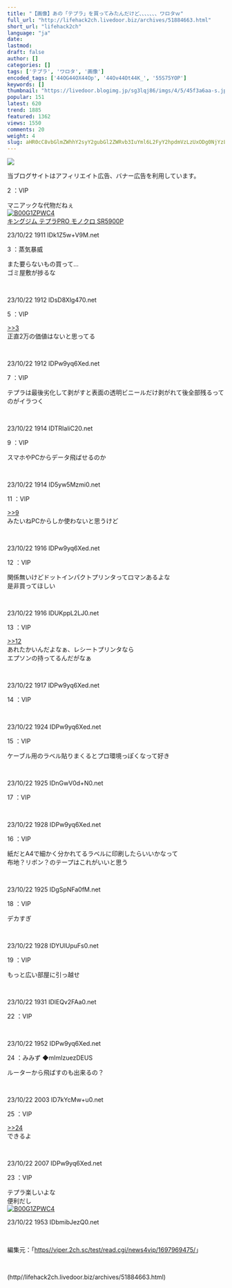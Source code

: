 ```yaml
---
title: "【画像】あの「テプラ」を買ってみたんだけど、、、、、、、ワロタｗ"
full_url: "http://lifehack2ch.livedoor.biz/archives/51884663.html"
short_url: "lifehack2ch"
language: "ja"
date: 
lastmod: 
draft: false
author: []
categories: []
tags: ['テプラ', 'ワロタ', '画像']
encoded_tags: ['44OG44OX44Op', '44Ov44Ot44K_', '55S75YOP']
keywords: []
thumbnail: "https://livedoor.blogimg.jp/sg3lqj86/imgs/4/5/45f3a6aa-s.jpg"
popular: 151
latest: 620
trend: 1885
featured: 1362
views: 1550
comments: 20
weight: 4
slug: aHR0cC8vbGlmZWhhY2syY2gubGl2ZWRvb3IuYml6L2FyY2hpdmVzLzUxODg0NjYzLmh0bWw=
---
```


![](https://livedoor.blogimg.jp/sg3lqj86/imgs/4/5/45f3a6aa-s.jpg)

<div><p>当ブログサイトはアフィリエイト広告、バナー広告を利用しています。</p><p class='t_name'>2 ：VIP</p> <p class='r2'>マニアックな代物だねぇ<br><a href='https//www.amazon.co.jp/dp/B00G1ZPWC4/?tag=nishiky24-22' target='_blank'><img src='https//m.media-amazon.com/images/I/41v3mnbgu5L._SL500_.jpg' alt='B00G1ZPWC4' border='0'></a><br><a href='https//www.amazon.co.jp/dp/B00G1ZPWC4/?tag=nishiky24-22' target='_blank'>キングジム テプラPRO モノクロ SR5900P</a> </p><p>23/10/22 1911 IDk1Z5w+V9M.net</p> <p class='t_name'>3 ：蒸気暴威 </p> <p class='r4'>また要らないもの買って… <br> ゴミ屋敷が捗るな </p><br><p>23/10/22 1912 IDsD8Xlg470.net</p> <p class='t_name_res'>5 ：VIP</p> <p class='r5'><a href='#res_3'>>>3</a> <br> 正直2万の価値はないと思ってる </p><br><p>23/10/22 1912 IDPw9yq6Xed.net</p> <p class='t_name'>7 ：VIP</p> <p class='r4'>テプラは最後劣化して剥がすと表面の透明ビニールだけ剥がれて後全部残るってのがイラつく </p><br><p>23/10/22 1914 IDTRIaliC20.net</p> <p class='t_name'>9 ：VIP</p> <p class='r4'>スマホやPCからデータ飛ばせるのか </p><br><p>23/10/22 1914 ID5yw5Mzmi0.net</p> <p class='t_name_res'>11 ：VIP</p> <p class='r5'><a href='#res_9'>>>9</a> <br> みたいねPCからしか使わないと思うけど </p><br><p>23/10/22 1916 IDPw9yq6Xed.net</p> <p class='t_name'>12 ：VIP</p> <p class='r4'>関係無いけどドットインパクトプリンタってロマンあるよな <br> 是非買ってほしい </p><br><p>23/10/22 1916 IDUKppL2LJ0.net</p> <p class='t_name_res'>13 ：VIP</p> <p class='r5'><a href='#res_12'>>>12</a> <br> あれたかいんだよなぁ、レシートプリンタなら <br> エプソンの持ってるんだがなぁ </p><br><p>23/10/22 1917 IDPw9yq6Xed.net</p> <p class='t_name'>14 ：VIP</p> <br><p>23/10/22 1924 IDPw9yq6Xed.net</p> <p class='t_name'>15 ：VIP</p> <p class='r4'>ケーブル用のラベル貼りまくるとプロ環境っぽくなって好き </p><br><p>23/10/22 1925 IDnGwV0d+N0.net</p> <p class='t_name_res'>17 ：VIP</p> <br><p>23/10/22 1928 IDPw9yq6Xed.net</p> <p class='t_name'>16 ：VIP</p> <p class='r4'>紙だとA4で細かく分かれてるラベルに印刷したらいいかなって <br> 布地？リボン？のテープはこれがいいと思う </p><br><p>23/10/22 1925 IDgSpNFa0fM.net</p> <p class='t_name'>18 ：VIP</p> <p class='r4'>デカすぎ </p><br><p>23/10/22 1928 IDYUlUpuFs0.net</p> <p class='t_name'>19 ：VIP</p> <p class='r4'>もっと広い部屋に引っ越せ </p><br><p>23/10/22 1931 IDlEQv2FAa0.net</p> <p class='t_name'>22 ：VIP</p> <br><p>23/10/22 1952 IDPw9yq6Xed.net</p> <p class='t_name'>24 ：みみず ◆mImIzuezDEUS </p> <p class='r4'>ルーターから飛ばすのも出来るの？ </p><br><p>23/10/22 2003 ID7kYcMw+u0.net</p> <p class='t_name_res'>25 ：VIP</p> <p class='r5'><a href='#res_24'>>>24</a> <br> できるよ </p><br><p>23/10/22 2007 IDPw9yq6Xed.net</p> <p class='t_name'>23 ：VIP</p> <p class='r2'>テプラ楽しいよな <br> 便利だし<br><a href='https//www.amazon.co.jp/dp/B00G1ZPWC4/?tag=nishiky24-22' target='_blank'><img src='https//m.media-amazon.com/images/I/51NSoNi2QrS._SL500_._SL500_.jpg' alt='B00G1ZPWC4' border='0'></a> </p><p>23/10/22 1953 IDbmibJezQ0.net</p> <br><p class='p_url'>編集元：「<a href='https//viper.2ch.sc/test/read.cgi/news4vip/1697969475/' target='_blank'>https//viper.2ch.sc/test/read.cgi/news4vip/1697969475/</a>」</p> <br clear='all'></div>

(http//lifehack2ch.livedoor.biz/archives/51884663.html)
